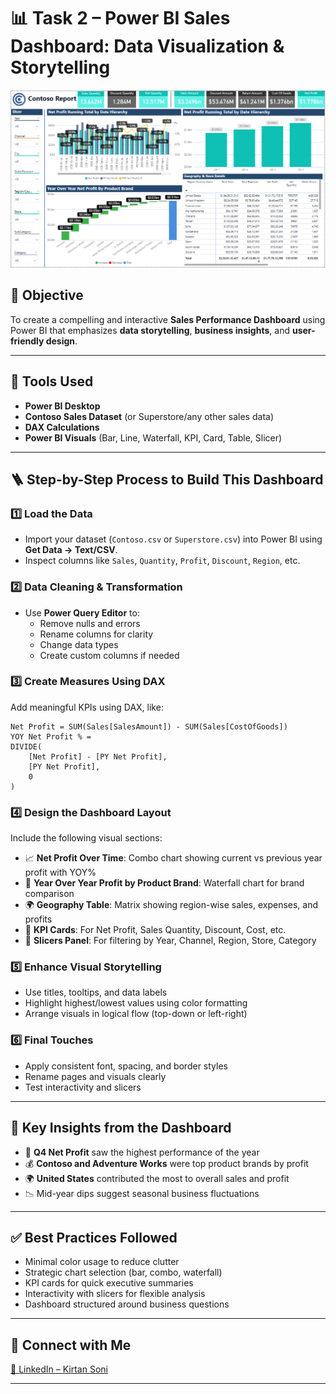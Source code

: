 # 📊 Task 2 – Power BI Sales Dashboard: Data Visualization & Storytelling

![Sales Dashboard](./pic.png)

## 🎯 Objective
To create a compelling and interactive **Sales Performance Dashboard** using Power BI that emphasizes **data storytelling**, **business insights**, and **user-friendly design**.

---

## 🧰 Tools Used
- **Power BI Desktop**
- **Contoso Sales Dataset** (or Superstore/any other sales data)
- **DAX Calculations**
- **Power BI Visuals** (Bar, Line, Waterfall, KPI, Card, Table, Slicer)

---

## 🪜 Step-by-Step Process to Build This Dashboard

### 1️⃣ Load the Data
- Import your dataset (`Contoso.csv` or `Superstore.csv`) into Power BI using **Get Data → Text/CSV**.
- Inspect columns like `Sales`, `Quantity`, `Profit`, `Discount`, `Region`, etc.

### 2️⃣ Data Cleaning & Transformation
- Use **Power Query Editor** to:
  - Remove nulls and errors
  - Rename columns for clarity
  - Change data types
  - Create custom columns if needed

### 3️⃣ Create Measures Using DAX
Add meaningful KPIs using DAX, like:
```DAX
Net Profit = SUM(Sales[SalesAmount]) - SUM(Sales[CostOfGoods])
YOY Net Profit % = 
DIVIDE(
    [Net Profit] - [PY Net Profit],
    [PY Net Profit],
    0
)
```

### 4️⃣ Design the Dashboard Layout
Include the following visual sections:
- 📈 **Net Profit Over Time**: Combo chart showing current vs previous year profit with YOY%
- 💼 **Year Over Year Profit by Product Brand**: Waterfall chart for brand comparison
- 🌍 **Geography Table**: Matrix showing region-wise sales, expenses, and profits
- 🔢 **KPI Cards**: For Net Profit, Sales Quantity, Discount, Cost, etc.
- 🔎 **Slicers Panel**: For filtering by Year, Channel, Region, Store, Category

### 5️⃣ Enhance Visual Storytelling
- Use titles, tooltips, and data labels
- Highlight highest/lowest values using color formatting
- Arrange visuals in logical flow (top-down or left-right)

### 6️⃣ Final Touches
- Apply consistent font, spacing, and border styles
- Rename pages and visuals clearly
- Test interactivity and slicers

---

## 📌 Key Insights from the Dashboard
- 🔼 **Q4 Net Profit** saw the highest performance of the year
- 💰 **Contoso and Adventure Works** were top product brands by profit
- 🌍 **United States** contributed the most to overall sales and profit
- 📉 Mid-year dips suggest seasonal business fluctuations

---

## ✅ Best Practices Followed
- Minimal color usage to reduce clutter
- Strategic chart selection (bar, combo, waterfall)
- KPI cards for quick executive summaries
- Interactivity with slicers for flexible analysis
- Dashboard structured around business questions

---

## 🔗 Connect with Me
[📎 LinkedIn – Kirtan Soni](https://www.linkedin.com/in/kirtansoni02)

---

```
